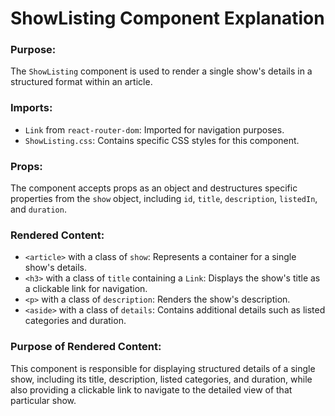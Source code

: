 # ShowListing Component Explanation

### Purpose:

The `ShowListing` component is used to render a single show's details in a structured format within an article.

### Imports:

- `Link` from `react-router-dom`: Imported for navigation purposes.
- `ShowListing.css`: Contains specific CSS styles for this component.

### Props:

The component accepts props as an object and destructures specific properties from the `show` object, including `id`, `title`, `description`, `listedIn`, and `duration`.

### Rendered Content:

- `<article>` with a class of `show`: Represents a container for a single show's details.
- `<h3>` with a class of `title` containing a `Link`: Displays the show's title as a clickable link for navigation.
- `<p>` with a class of `description`: Renders the show's description.
- `<aside>` with a class of `details`: Contains additional details such as listed categories and duration.

### Purpose of Rendered Content:

This component is responsible for displaying structured details of a single show, including its title, description, listed categories, and duration, while also providing a clickable link to navigate to the detailed view of that particular show.

